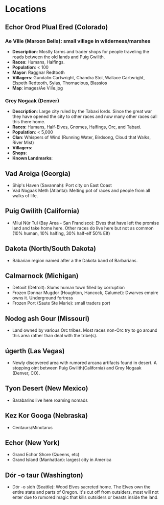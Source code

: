 # Locations

## Echor Orod Plual Ered (Colorado)  

### Ae Ville (Maroon Bells): small village in wilderness/marshes

- **Description**:  Mostly farms and trader shops for people traveling the roads between the old lands and Puig Gwilith.  
- **Races**:  Humans, Halfings.  
- **Population**:  < 100
- **Mayor**:  Raggnar Redtooth
- **Villagers**:  Gundalin Cartwright, Chandra Stol, Wallace Cartwright, Elspeth Redtooth, Sylas, Thornacious, Blassios 
- **Map**:  images/Ae Ville.jpg

### Grey Nogaak (Denver)

- **Description**:  Large city ruled by the Tabaxi lords.  Since the great war they have opened the city to other races and now many other races call this there home.
- **Races**:  Humans, Half-Elves, Gnomes, Halfings, Orc, and Tabaxi.  
- **Population**:  < 5,000
- **Clan**: Whispers of Wind (Running Water, Birdsong, Cloud that Walks, River Mist)
- **Villagers**:  
- **Shops**: 
- **Known Landmarks**: 

## Vad Aroiga (Georgia)

- Ship's Haven (Savannah): Port city on East Coast
- Vad Nogaak Meth (Atlanta):  Melting pot of races and people from all walks of life.

## Puig Gwilith (California)

- Milui Núr Tul (Bay Area - San Francisco): Elves that have left the promise land and take home here.  Other races do live here but not as common (10% human, 10% halfing, 30% half-elf 50% Elf)

## Dakota (North/South Dakota)

- Babarian region named after a the Dakota band of Barbarians.

## Calmarnock (Michigan)

- Detoxit (Detroit):  Slums human town filled by corruption
- Frozen Donnar Mugdor (Houghton, Hancock, Calumet): Dwarves empire owns it.  Underground fortress
- Frozen Port (Saute Ste Marie): small traders port

## Nodog ash Gour (Missouri)

- Land owned by various Orc tribes.  Most races non-Orc try to go around this area rather than deal with the tribe(s).

## úgerth (Las Vegas)

- Newly discovered area with rumored arcana artifacts found in desert.  A stopping oint between Puig Gwilith(California) and Grey Nogaak (Denver, CO).

## Tyon Desert (New Mexico)

- Barabarins live here roaming nomads

## Kez Kor Googa (Nebraska)

- Centaurs/Minotarus

## Echor (New York)

- Grand Echor Shore (Queens, etc)
- Grand Island (Manhattan): largest city in America

## Dór -o taur (Washington)

- Dór -o sídh (Seattle): Wood Elves sacreted home.  The Elves own the entire state and parts of Oregon.  It's cut off from outsiders, most will not enter due to rumored magic that kills outsiders or beasts inside the land.
